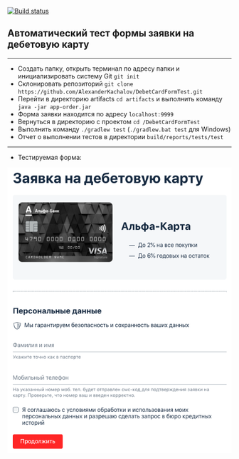 [![Build status](https://ci.appveyor.com/api/projects/status/gsltqy2oru5y2y24?svg=true)](https://ci.appveyor.com/project/Alexander43884/debetcardformtest)

## Автоматический тест формы заявки на дебетовую карту

___

* Создать папку, открыть терминал по адресу папки и инициализировать систему Git `git init`
* Склонировать репозиторий `git clone https://github.com/AlexanderKachalov/DebetCardFormTest.git`
* Перейти в директорию artifacts `cd artifacts` и выполнить команду `java -jar app-order.jar`
* Форма заявки находится по адресу `localhost:9999`
* Вернуться в директорию с проектом `cd /DebetCardFormTest`
* Выполнить команду `./gradlew test` (`./gradlew.bat test` для Windows)
* Отчет о выполнении тестов в директории `build/reports/tests/test`
___
* Тестируемая форма:

![](DebetCardForm.png)
